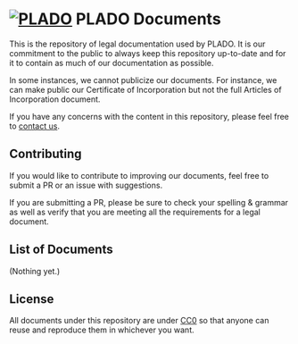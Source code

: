 # [![PLADO](http://plado.ca/s/logo-tiny.png)](http://plado.ca/) PLADO Documents

This is the repository of legal documentation used by PLADO. It is our commitment
to the public to always keep this repository up-to-date and for it to contain as
much of our documentation as possible.

In some instances, we cannot publicize our documents. For instance, we can make
public our Certificate of Incorporation but not the full Articles of Incorporation
document.

If you have any concerns with the content in this repository, please feel free to
[contact us](http://plado.ca/contact).

## Contributing

If you would like to contribute to improving our documents, feel free to submit a PR
or an issue with suggestions.

If you are submitting a PR, please be sure to check your spelling & grammar as well as
verify that you are meeting all the requirements for a legal document.

## List of Documents

(Nothing yet.)

## License

All documents under this repository are under [CC0](https://creativecommons.org/publicdomain/zero/1.0/)
so that anyone can reuse and reproduce them in whichever you want.